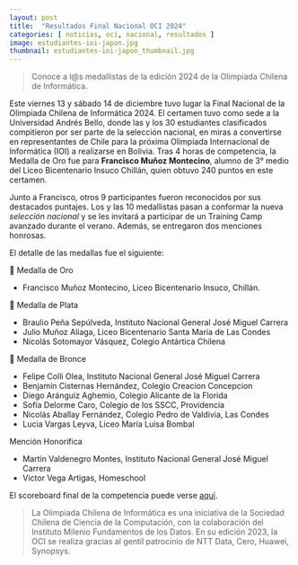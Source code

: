 ```yaml
---
layout: post
title:  "Resultados Final Nacional OCI 2024"
categories: [ noticias, oci, nacional, resultados ]
image: estudiantes-ioi-japon.jpg
thumbnail: estudiantes-ioi-japon_thumbnail.jpg
---
```


> Conoce a l@s medallistas de la edición 2024 de la Olimpiada Chilena de Informática.

Este viernes 13 y sábado 14 de diciembre tuvo lugar la Final Nacional de la Olimpiada Chilena de Informática 2024. El certamen tuvo como sede a la Universidad Andrés Bello, donde las y los 30 estudiantes clasificados compitieron por ser parte de la selección nacional, en miras a convertirse en representantes de Chile para la próxima Olimpiada Internacional de Informática (IOI) a realizarse en Bolivia. Tras 4 horas de competencia, la Medalla de Oro fue para **Francisco Muñoz Montecino**, alumno de 3° medio del Liceo Bicentenario Insuco Chillán, quien obtuvo 240 puntos en este certamen.

Junto a Francisco, otros 9 participantes fueron reconocidos por sus destacados puntajes. Los y las 10 medallistas pasan a conformar la nueva _selección nacional_ y se les invitará a participar de un Training Camp avanzado durante el verano. Además, se entregaron dos menciones honrosas.

El detalle de las medallas fue el siguiente:

🥇 Medalla de Oro
- Francisco Muñoz Montecino, Liceo Bicentenario Insuco, Chillán.

🥈 Medalla de Plata
- Braulio Peña Sepúlveda, Instituto Nacional General José Miguel Carrera
- Julio Muñoz Aliaga, Liceo Bicentenario Santa María de Las Condes
- Nicolás Sotomayor Vásquez, Colegio Antártica Chilena

🥉 Medalla de Bronce
- Felipe Colli Olea, Instituto Nacional General José Miguel Carrera
- Benjamín Cisternas Hernández, Colegio Creacion Concepcion
- Diego Aránguiz Aghemio, Colegio Alicante de la Florida
- Sofía Delorme Caro, Colegio de los SSCC, Providencia
- Nicolás Aballay Fernández, Colegio Pedro de Valdivia, Las Condes
- Lucia Vargas Leyva, Liceo María Luisa Bombal

Mención Honorífica
- Martín Valdenegro Montes, Instituto Nacional General José Miguel Carrera
- Victor Vega Artigas, Homeschool


El scoreboard final de la competencia puede verse [aquí](/resultados/2024/final_nacional.pdf).  

> La Olimpiada Chilena de Informática es una iniciativa de la Sociedad Chilena de Ciencia de la Computación, con la colaboración del Instituto Milenio Fundamentos de los Datos. En su edición 2023, la OCI se realiza gracias al gentil patrocinio de NTT Data, Cero, Huawei, Synopsys.
